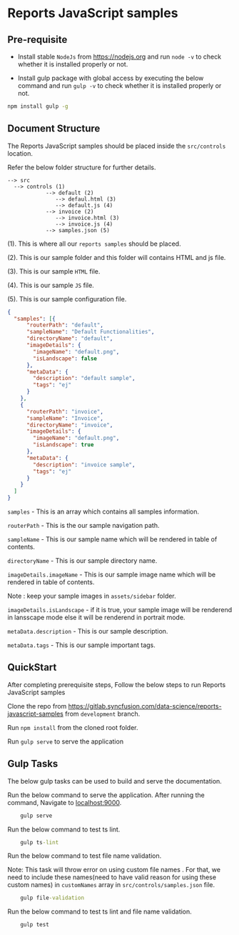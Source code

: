 # Reports JavaScript samples

## Pre-requisite

* Install stable `NodeJs` from https://nodejs.org and run `node -v` to check whether it is installed properly or not.

* Install gulp package with global access by executing the below command  and run `gulp -v` to check whether it is installed properly or not.

```cmd
npm install gulp -g
```


## Document Structure

The Reports JavaScript samples should be placed inside the `src/controls` location.

Refer the below folder structure for further details.

    --> src
      --> controls (1)
                --> default (2)
                   --> defaul.html (3)
                   --> default.js (4)
                --> invoice (2)
                   --> invoice.html (3)
                   --> invoice.js (4)
                --> samples.json (5)

(1). This is where all our `reports samples` should be placed.

(2). This is our sample folder and this folder will contains HTML and js file.

(3). This is our sample `HTML` file.

(4). This is our sample `JS` file.

(5). This is our sample configuration file.

```json
{
  "samples": [{
      "routerPath": "default",
      "sampleName": "Default Functionalities",
      "directoryName": "default",
      "imageDetails": {
        "imageName": "default.png",
        "isLandscape": false
      },
      "metaData": {
        "description": "default sample",
        "tags": "ej"
      }
    },
    {
      "routerPath": "invoice",
      "sampleName": "Invoice",
      "directoryName": "invoice",
      "imageDetails": {
        "imageName": "default.png",
        "isLandscape": true
      },
      "metaData": {
        "description": "invoice sample",
        "tags": "ej"
      }
    }
  ]
} 

```
`samples` - This is an array which contains all samples information.

`routerPath` - This is the our sample navigation path.

`sampleName` - This is our sample name which will be rendered in table of contents.


`directoryName` - This is our sample directory name.

`imageDetails.imageName` - This is our sample image name which will be rendered in table of contents.

Note : keep your sample images in `assets/sidebar` folder.

`imageDetails.isLandscape` - if it is true, your sample image will be renderend in lansscape mode else it will be renderend in portrait mode.

`metaData.description` - This is our sample description.

`metaData.tags` - This is our sample important tags.

## QuickStart 

After completing prerequisite steps, Follow the below steps to run Reports JavaScript samples 

Clone the repo from https://gitlab.syncfusion.com/data-science/reports-javascript-samples from `development` branch.


Run `npm install` from the cloned root folder.


Run `gulp serve` to serve the application

## Gulp Tasks

The below gulp tasks can be used to build and serve the documentation.


Run the below command to serve the application. After running the command, Navigate to [localhost:9000](http://localhost:9000).

```cmd
    gulp serve
```

Run the below command to test ts lint.

```cmd
    gulp ts-lint
```

Run the below command to test file name validation.

Note: This task will throw error on using custom file names . For that, we need to include these names(need to have valid reason for using these custom names) in `customNames` array in `src/controls/samples.json` file.

```cmd
    gulp file-validation
```

Run the below command to test ts lint and file name validation.

```cmd
    gulp test
```
